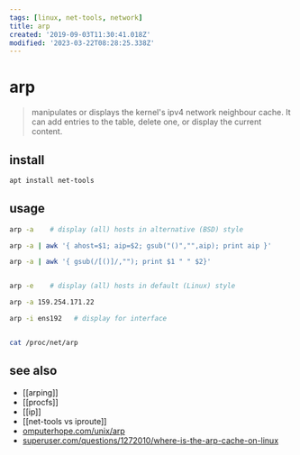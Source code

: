```yaml
---
tags: [linux, net-tools, network]
title: arp
created: '2019-09-03T11:30:41.018Z'
modified: '2023-03-22T08:28:25.338Z'
---
```


# arp

> manipulates or displays the kernel's ipv4 network neighbour cache. It can add entries to the table, delete one, or display the current content.

## install

```sh
apt install net-tools
```

## usage

```sh
arp -a    # display (all) hosts in alternative (BSD) style

arp -a | awk '{ ahost=$1; aip=$2; gsub("()","",aip); print aip }'

arp -a | awk '{ gsub(/[()]/,""); print $1 " " $2}'        


arp -e    # display (all) hosts in default (Linux) style

arp -a 159.254.171.22

arp -i ens192   # display for interface


cat /proc/net/arp
```

## see also

- [[arping]]
- [[procfs]]
- [[ip]]
- [[net-tools vs iproute]]
- [omputerhope.com/unix/arp](https://www.computerhope.com/unix/arp.htm)
- [superuser.com/questions/1272010/where-is-the-arp-cache-on-linux](https://superuser.com/questions/1272010/where-is-the-arp-cache-on-linux)

